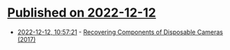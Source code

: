 # [Published on 2022-12-12](index.md)

* [2022-12-12, 10:57:21](https://news.ycombinator.com/item?id=33953319) - [Recovering Components of Disposable Cameras (2017)](http://www.increa.com/reverse/dc/index.htm)
